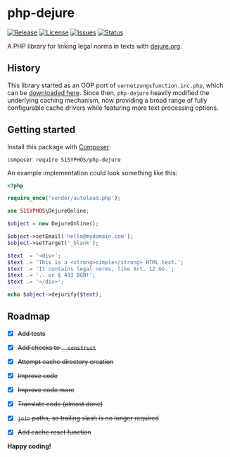 # php-dejure
[![Release](https://img.shields.io/github/release/S1SYPHOS/php-dejure.svg)](https://github.com/S1SYPHOS/php-dejure/releases) [![License](https://img.shields.io/github/license/S1SYPHOS/php-dejure.svg)](https://github.com/S1SYPHOS/php-dejure/blob/master/LICENSE) [![Issues](https://img.shields.io/github/issues/S1SYPHOS/php-dejure.svg)](https://github.com/S1SYPHOS/php-dejure/issues) [![Status](https://travis-ci.org/S1SYPHOS/php-dejure.svg?branch=master)](https://travis-ci.org/S1SYPHOS/php-dejure)

A PHP library for linking legal norms in texts with [dejure.org](https://dejure.org).


## History

This library started as an OOP port of `vernetzungsfunction.inc.php`, which can be [downloaded here](https://dejure.org/vernetzung.html). Since then, `php-dejure` heavily modified the underlying caching mechanism, now providing a broad range of fully configurable cache drivers while featuring more text processing options.


## Getting started

Install this package with [Composer](https://getcomposer.org):

```text
composer require S1SYPHOS/php-dejure
```

An example implementation could look something like this:

```php
<?php

require_once('vendor/autoload.php');

use S1SYPHOS\DejureOnline;

$object = new DejureOnline();

$object->setEmail('hello@mydomain.com');
$object->setTarget('_blank');

$text  = '<div>';
$text .= 'This is a <strong>simple</strong> HTML text.';
$text .= 'It contains legal norms, like Art. 12 GG.';
$text .= '.. or § 433 BGB!';
$text .= '</div>';

echo $object->dejurify($text);
```


## Roadmap

- [x] ~~Add tests~~
- [x] ~~Add checks to `__construct`~~
- [x] ~~Attempt cache directory creation~~
- [x] ~~Improve code~~
- [x] ~~Improve code more~~
- [x] ~~Translate code (almost done)~~
- [x] ~~`join` paths, so trailing slash is no longer required~~
- [x] ~~Add cache reset function~~


**Happy coding!**
